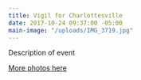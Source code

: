 ```yaml
---
title: Vigil for Charlottesville
date: 2017-10-24 09:37:00 -05:00
main-image: "/uploads/IMG_3719.jpg"
---
```


Description of event

[More photos here](https://photos.app.goo.gl/t2NILipYOA5Tn7OK2)